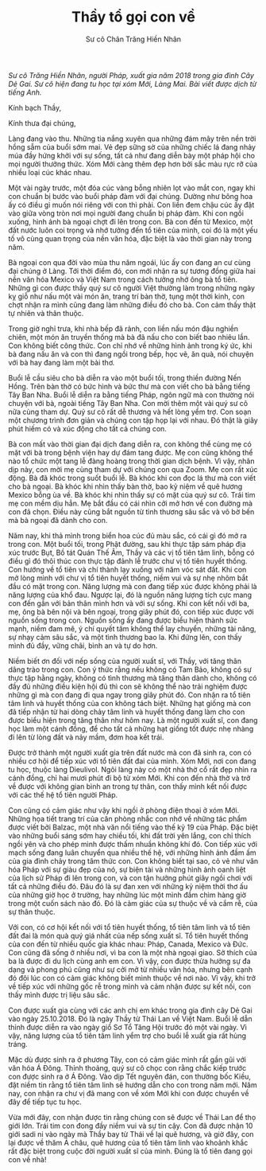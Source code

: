 ﻿---
title: Thầy tổ gọi con về
author: Sư cô Chân Trăng Hiền Nhân
---

*Sư cô Trăng Hiền Nhân, người Pháp, xuất gia năm 2018 trong gia đình Cây Dẻ Gai. Sư cô hiện đang tu học tại xóm Mới, Làng Mai. Bài viết được dịch từ tiếng Anh.* 

Kính bạch Thầy,

Kính thưa đại chúng,

Làng đang vào thu. Những tia nắng xuyên qua những đám mây trên nền trời hồng sẫm của buổi sớm mai. Vẻ đẹp sững sờ của những chiếc lá đang nhảy múa đầy hứng khởi với sự sống, tất cả như đang diễn bày một pháp hội cho mọi người thưởng thức. Xóm Mới càng thêm đẹp hơn bởi sắc màu rực rỡ của nhiều loại cúc khác nhau.

Một vài ngày trước, một đóa cúc vàng bỗng nhiên lọt vào mắt con, ngay khi con chuẩn bị bước vào buổi pháp đàm với đại chúng. Dường như bông hoa ấy có điều gì muốn nói riêng với con thì phải. Con liền đem chậu cúc ấy đặt vào giữa vòng tròn nơi mọi người đang chuẩn bị pháp đàm. Khi con ngồi xuống, hình ảnh bà ngoại chợt đi lên trong con. Bà con đến từ Mexico, một đất nước luôn coi trọng và nhớ tưởng đến tổ tiên của mình, coi đó là một yếu tố vô cùng quan trọng của nền văn hóa, đặc biệt là vào thời gian này trong năm.

Bà ngoại con qua đời vào mùa thu năm ngoái, lúc ấy con đang an cư cùng đại chúng ở Làng. Tới thời điểm đó, con mới nhận ra sự tương đồng giữa hai nền văn hóa Mexico và Việt Nam trong cách tưởng nhớ ông bà tổ tiên. Những gì con được thấy quý sư cô người Việt thường làm trong những ngày kỵ giỗ như nấu một vài món ăn, trang trí bàn thờ, tụng một thời kinh, con chợt nhận ra mình cũng đang làm những điều đó cho bà. Con cảm thấy thật tự nhiên và thân thuộc. 

Trong giờ nghỉ trưa, khi nhà bếp đã rảnh, con liền nấu món đậu nghiền chiên, một món ăn truyền thống mà bà đã nấu cho con biết bao nhiêu lần. Con không biết công thức. Con chỉ nhớ về những hình ảnh trong ký ức, khi bà đang nấu ăn và con thì đang ngồi trong bếp, học vẽ, ăn quà, nói chuyện với bà hay đang làm một bài thơ.

Buổi lễ cầu siêu cho bà diễn ra vào một buổi tối, trong thiền đường Nến Hồng. Trên bàn thờ có bức hình và bức thư mà con viết cho bà bằng tiếng Tây Ban Nha. Buổi lễ diễn ra bằng tiếng Pháp, ngôn ngữ mà con thường nói chuyện với bà, ngoài tiếng Tây Ban Nha. Con mời thêm một vài quý sư cô nữa cùng tham dự. Quý sư cô rất dễ thương và hết lòng yểm trợ. Con soạn một chương trình đơn giản và chúng con tập họp lại với nhau. Đó thật là giây phút hiếm có và xúc động cho tất cả chúng con. 

Bà con mất vào thời gian đại dịch đang diễn ra, con không thể cùng mẹ có mặt với bà trong bệnh viện hay dự đám tang được. Mẹ con cũng không thể nào tổ chức một tang lễ đàng hoàng trong thời gian dịch bệnh. Vì vậy, nhân dịp này, con mời mẹ cùng tham dự với chúng con qua Zoom. Mẹ con rất xúc động. Bà đã khóc trong suốt buổi lễ. Bà khóc khi con đọc lá thư mà con viết cho bà ngoại. Bà khóc khi nhìn thấy bàn thờ, bao kỷ niệm về quê hương Mexico bỗng ùa về. Bà khóc khi nhìn thấy sự có mặt của quý sư cô. Trái tim mẹ con mềm dịu hẳn. Mẹ bắt đầu có cái nhìn cởi mở hơn về con đường mà con đã chọn. Điều này cũng bắt nguồn từ tình thương sâu sắc và vô bờ bến mà bà ngoại đã dành cho con.

Năm nay, khi thả mình trong biển hoa cúc đủ màu sắc, có cái gì đó mở ra trong con. Một buổi tối, trong Phật đường, sau khi thực tập sám pháp địa xúc trước Bụt, Bồ tát Quán Thế Âm, Thầy và các vị tổ tiên tâm linh, bỗng có điều gì đó thôi thúc con thực tập đảnh lễ trước chư vị tổ tiên huyết thống. Con hướng về tổ tiên và chí thành lạy xuống với năm vóc sát đất. Khi con mở lòng mình với chư vị tổ tiên huyết thống, niềm vui và sự nhẹ nhõm bắt đầu có mặt trong con. Năng lượng mà con đang tiếp xúc được không phải là năng lượng của khổ đau. Ngược lại, đó là nguồn năng lượng tích cực mang con đến gần với bản thân mình hơn và với sự sống. Khi con kết nối với ba, mẹ, ông bà bên nội và bên ngoại, trong giây phút đó, con tiếp xúc được với nguồn sống trong con. Nguồn sống ấy đang được biểu hiện thành sức mạnh, niềm đam mê, ý chí quyết tâm không thể lay chuyển, những tài năng, sự nhạy cảm sâu sắc, và một tình thương bao la. Khi đứng lên, con thấy mình đủ đầy, vững chãi, bình an và tự do hơn.

Niềm biết ơn đối với nếp sống của người xuất sĩ, với Thầy, với tăng thân dâng trào trong con. Con ý thức rằng nếu không có Tam Bảo, không có sự thực tập hằng ngày, không có tình thương mà tăng thân dành cho, không có đầy đủ những điều kiện hội đủ thì con sẽ không thể nào trải nghiệm được những gì mà con đang đi qua ngay trong giây phút đó. Con nhận ra tổ tiên tâm linh và huyết thống của con không tách biệt. Những hạt giống mà con đã tiếp nhận từ hai dòng chảy tâm linh và huyết thống đang làm cho con được biểu hiện trong tăng thân như hôm nay. Là một người xuất sĩ, con đang học làm một cánh đồng, để cho tất cả những hạt giống tốt được nhẹ nhàng đi lên từ lòng đất và nảy mầm, đơm hoa kết trái.

Được trở thành một người xuất gia trên đất nước mà con đã sinh ra, con có nhiều cơ hội để tiếp xúc với tổ tiên đất đai của mình. Xóm Mới, nơi con đang tu học, thuộc làng Dieulivol. Ngôi làng này có một nhà thờ cổ rất đẹp nhìn ra cánh đồng, chỉ hai mươi phút đi bộ từ xóm Mới. Khi con đến nhà thờ và trở về được với không gian bình an trong tự thân, con thấy mình kết nối được với các thế hệ tổ tiên người Pháp.

Con cũng có cảm giác như vậy khi ngồi ở phòng điện thoại ở xóm Mới. Những họa tiết trang trí của căn phòng nhắc con nhớ về những tác phẩm được viết bởi Balzac, một nhà văn nổi tiếng vào thế kỷ 19 của Pháp. Đặc biệt vào những buổi sáng sớm hay chiều tối, khi đất trời yên lắng, con chỉ thích ngồi yên và cho phép mình được thấm nhuần không khí đó. Con tiếp xúc với mạch sống đang luân chuyển qua nhiều thế hệ, với những hình ảnh đầm ấm của gia đình chảy trong tâm thức con. Con không biết tại sao, cỏ vẻ như văn hóa Pháp với sự giàu đẹp của nó, sự biện tài và những hình ảnh oanh liệt của lịch sử Pháp đi lên trong con, và con tận hưởng phút giây ngồi chơi với tất cả những điều đó. Đâu đó là sự đan xen với những kỷ niệm thời thơ ấu của những giờ học ở trường, hay những lúc một mình đắm chìm hàng giờ trong một cuốn sách nào đó. Đó là cảm giác của sự thuộc về và cắm rễ, của sự thân thuộc.

Với con, có cơ hội kết nối với tổ tiên huyết thống, tổ tiên tâm linh và tổ tiên đất đai là món quà quý giá nhất của nếp sống xuất sĩ. Tổ tiên huyết thống của con đến từ nhiều quốc gia khác nhau: Pháp, Canada, Mexico và Đức. Con cũng đã sống ở nhiều nơi, vì ba con là một nhà ngoại giao. Sở thích của ba là được đi du lịch cùng anh em con. Vì vậy, con được thừa hưởng sự đa dạng và phong phú cũng như sự cởi mở từ nhiều văn hóa, nhưng bên cạnh đó đôi lúc con có cảm giác không biết mình thuộc về nơi nào. Vì vậy, khi trở về tiếp xúc với những gốc rễ trong mình và cảm nhận được sự kết nối, con thấy mình được trị liệu sâu sắc. 

Con được xuất gia cùng với các anh chị em khác trong gia đình cây Dẻ Gai vào ngày 25.10.2018. Đó là ngày Thầy từ Thái Lan về Việt Nam. Buổi lễ dẫn thỉnh được diễn ra vào ngày giổ Sơ Tổ Tăng Hội trước đó một vài ngày. Vì vậy, năng lượng của tổ tiên tâm linh yểm trợ cho buổi lễ xuất gia rất hùng tráng. 

Mặc dù được sinh ra ở phương Tây, con có cảm giác mình rất gần gũi với văn hóa Á Đông. Thỉnh thoảng, quý sư cô chọc con rằng chắc kiếp trước con được sinh ra ở Á Đông. Vào dịp Tết nguyên đán, con thường bốc Kiều, đặt niềm tin rằng tổ tiên tâm linh sẽ hướng dẫn cho con trong năm mới. Năm nay, con nhận ra chư vị đã mang con về xóm Mới khi con được chuyển về đây để tiếp tục tu học.

Vừa mới đây, con nhận được tin rằng chúng con sẽ được về Thái Lan để thọ giới lớn. Trái tim con đong đầy niềm vui và sự tin cậy. Con đã được nhận 10 giới sadi ni vào ngày mà Thầy bay từ Thái về lại quê hương, và giờ đây, con lại được về thăm Á châu, quê hương của tổ tiên tâm linh vào khoảnh khắc rất đặc biệt trong cuộc đời người xuất sĩ của mình. Đúng là tổ tiên đang gọi con về nhà!

